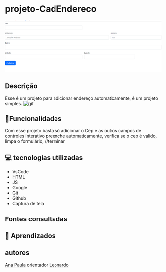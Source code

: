 # projeto-CadEndereco
![foto](img/Captura%20de%20tela%202023-10-03%20075058.png)
## Descrição
Esse é um projeto para adicionar endereço automaticamente, é um projeto simples.
![gif](video/videoEndere%C3%A7oo.gif)
## 🔧Funcionalidades
Com esse projeto basta só adicionar o Cep e as outros campos de controles interativo preenche automaticamente, verifica se o cep é valido, limpa o formulário, //terminar
## 💻 tecnologias utilizadas
* VsCode
* HTML
* JS
* Google
* Git
* Github
* Captura de tela 

## Fontes consultadas 


## 📄 Aprendizados 


## autores 
[Ana Paula](https://github.com/anapaulacd)
orientador [Leonardo](https://github.com/LeonardoRochaMarista)
